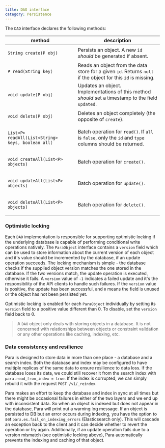 ```yaml
---
title: DAO interface
category: Persistence
---
```


The `DAO` interface declares the following methods:

<table class="table table-striped">
	<thead>
		<tr>
			<th>method</th>
			<th>description</th>
		</tr>
	</thead>
	<tbody>
		<tr><td>

`String create(P obj)`</td><td> Persists an object. A new `id` *should* be generated if absent.</td></tr>
		<tr><td>

`P read(String key)`</td><td> Reads an object from the data store for a given `id`. Returns `null` if the object for this `id` is missing.</td></tr>
		<tr><td>

`void update(P obj)`</td><td> Updates an object. Implementations of this method *should* set a timestamp to the field `updated`. </td></tr>
		<tr><td>

`void delete(P obj)`</td><td> Deletes an object completely (the opposite of `create`).</td></tr>
		<tr><td>

`List<P> readAll(List<String> keys, boolean all)`</td><td> Batch operation for `read()`. If `all` is `false`, only the `id` and `type` columns should be returned.</td></tr>
		<tr><td>

`void createAll(List<P> objects)`</td><td> Batch operation for `create()`.</td></tr>
		<tr><td>

`void updateAll(List<P> objects)`</td><td> Batch operation for `update()`.</td></tr>
		<tr><td>

`void deleteAll(List<P> objects)`</td><td> Batch operation for `delete()`.</td></tr>
	</tbody>
</table>

### Optimistic locking

Each `DAO` implementation is responsible for supporting optimistic locking if the underlying database is capable of
performing conditional write operations natively. The `ParaObject` interface contains a `version` field which can be
used to store information about the current version of each object and it's value should be incremented by the database,
if an update operation succeeds. The locking mechanism is simple - the database checks if the supplied object version
matches the one stored in the database. If the two versions match, the update operation is executed, otherwise it fails.
A `version` value of `-1` indicates a failed update and it's the responsibility of the API clients to handle such failures.
If the `version` value is positive, the update has been successful, and `0` means the field is unused or the object
has not been persisted yet.

Optimistic locking is enabled for each `ParaObject` individually by setting its `version` field to a positive value
different than 0. To disable, set the `version` field back to 0.

> A `DAO` object only deals with storing objects in a database. It is not concerned with relationships between objects or
> constraint validation or any other operations like caching, indexing, etc.

### Data consistency and resilience

Para is designed to store data in more than one place - a database and a search index. Both the database and index may
be configured to have multiple replicas of the same data to ensure resilience to data loss. If the database loses its
data, we could still recover it from the search index with `para.read_from_index = true`. If the index is corrupted, we
can simply rebuild it with the request `POST /v1/_reindex`.

Para makes an effort to keep the database and index in sync at all times but there might be occasional failures in
either of the two layers and we end up with inconsistent data. So when an object is indexed but does not appear in the
database, Para will print out a warning log message. If an object is persisted to DB but an error occurs during indexing,
you have the option to set `para.es.fail_on_indexing_errors` (Elasticsearch only). This will cascade an exception back to
the client and it can decide whether to revert the operation or try again. Additionally, if an update operation fails due
to a version mismatch (see optimistic locking above), Para automatically prevents the indexing and caching of that object.

